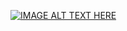 
[![IMAGE ALT TEXT HERE](https://img.youtube.com/vi/LiekLSIkrDI/0.jpg)](https://www.youtube.com/watch?v=LiekLSIkrDI)
